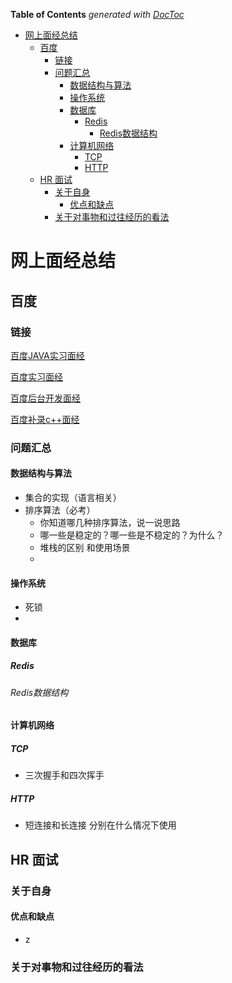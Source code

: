 <!-- START doctoc generated TOC please keep comment here to allow auto update -->
<!-- DON'T EDIT THIS SECTION, INSTEAD RE-RUN doctoc TO UPDATE -->
**Table of Contents**  *generated with [DocToc](https://github.com/thlorenz/doctoc)*

- [网上面经总结](#%E7%BD%91%E4%B8%8A%E9%9D%A2%E7%BB%8F%E6%80%BB%E7%BB%93)
  - [百度](#%E7%99%BE%E5%BA%A6)
    - [链接](#%E9%93%BE%E6%8E%A5)
    - [问题汇总](#%E9%97%AE%E9%A2%98%E6%B1%87%E6%80%BB)
      - [数据结构与算法](#%E6%95%B0%E6%8D%AE%E7%BB%93%E6%9E%84%E4%B8%8E%E7%AE%97%E6%B3%95)
      - [操作系统](#%E6%93%8D%E4%BD%9C%E7%B3%BB%E7%BB%9F)
      - [数据库](#%E6%95%B0%E6%8D%AE%E5%BA%93)
        - [Redis](#redis)
          - [Redis数据结构](#redis%E6%95%B0%E6%8D%AE%E7%BB%93%E6%9E%84)
      - [计算机网络](#%E8%AE%A1%E7%AE%97%E6%9C%BA%E7%BD%91%E7%BB%9C)
        - [TCP](#tcp)
        - [HTTP](#http)
  - [HR 面试](#hr-%E9%9D%A2%E8%AF%95)
    - [关于自身](#%E5%85%B3%E4%BA%8E%E8%87%AA%E8%BA%AB)
      - [优点和缺点](#%E4%BC%98%E7%82%B9%E5%92%8C%E7%BC%BA%E7%82%B9)
    - [关于对事物和过往经历的看法](#%E5%85%B3%E4%BA%8E%E5%AF%B9%E4%BA%8B%E7%89%A9%E5%92%8C%E8%BF%87%E5%BE%80%E7%BB%8F%E5%8E%86%E7%9A%84%E7%9C%8B%E6%B3%95)

<!-- END doctoc generated TOC please keep comment here to allow auto update -->

# 网上面经总结

## 百度

### 链接

[百度JAVA实习面经](https://www.nowcoder.com/discuss/405764?type=post&order=time&pos=&page=1&channel=-1&source_id=search_post_nctrack&subType=2)

[百度实习面经](https://www.nowcoder.com/discuss/405429?type=post&order=time&pos=&page=1&channel=-1&source_id=search_post_nctrack&subType=2)

[百度后台开发面经](https://www.nowcoder.com/discuss/507925?type=post&order=time&pos=&page=1&channel=-1&source_id=search_post_nctrack&subType=2)

[百度补录c++面经](https://www.nowcoder.com/discuss/595505?type=post&order=time&pos=&page=1&channel=-1&source_id=search_post_nctrack&subType=2)

### 问题汇总

#### 数据结构与算法

- 集合的实现（语言相关）
- 排序算法（必考）
  - 你知道哪几种排序算法，说一说思路
  - 哪一些是稳定的？哪一些是不稳定的？为什么？
  - 堆栈的区别 和使用场景
  - 

#### 操作系统

- 死锁
- 

#### 数据库

##### Redis

###### Redis数据结构



#### 计算机网络

##### TCP

- 三次握手和四次挥手

##### HTTP

- 短连接和长连接 分别在什么情况下使用

## HR 面试

### 关于自身

#### 优点和缺点

- z

### 关于对事物和过往经历的看法



